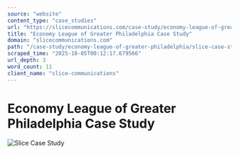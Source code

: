 ```yaml
---
source: "website"
content_type: "case_studies"
url: "https://slicecommunications.com/case-study/economy-league-of-greater-philadelphia/slice-case-study-template-5"
title: "Economy League of Greater Philadelphia Case Study"
domain: "slicecommunications.com"
path: "/case-study/economy-league-of-greater-philadelphia/slice-case-study-template-5"
scraped_time: "2025-10-05T00:12:17.679566"
url_depth: 3
word_count: 11
client_name: "slice-communications"
---
```


# Economy League of Greater Philadelphia Case Study

![Slice Case Study](https://slicecommunications.com/wp-content/uploads/2022/01/Slice-Case-Study-Template-1-300x300.png)